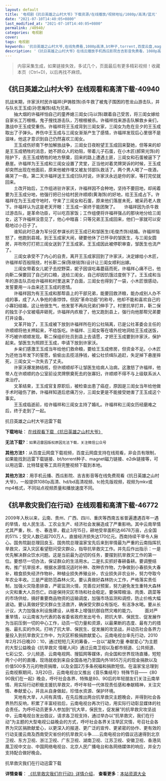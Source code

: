 ```yaml
---
layout: default
title: '电视剧《抗日英雄之山村大爷》下载资源/在线播放/视频地址/1080p/高清/蓝光'
date: "2021-07-10T14:40:05+0800"
last_modified_at: "2021-07-10T14:40:05+0800"
permalink: /40940/
categories: 电视剧
cover:
tags: 电视剧
keywords: '抗日英雄之山村大爷,在线免费看,1080p高清,bt种子,torrent,百度云盘,magnet,磁力链,迅雷下载资源'
description: '《抗日英雄之山村大爷》在线云播放手机西瓜影院吉吉影音免费看，1080p高清bd/hd未删减完整版和tc抢先枪版，mkv/mp4格式，附带bt/torrent种子、magnet/磁力链、百度云盘、网盘资源迅雷下载链接'
---
```


>内容采集生成，如果链接失效，多试几个，页面最后有更多精彩视频！收藏本页（Ctrl+D)，以后再找不麻烦。


## 《抗日英雄之山村大爷》在线观看和高清下载-40940

抗战末期，许家沃村民许福祥(尹铸胜饰)杀牛救了被鬼子围困的苍龙山游击队，并与队长王玉成(孙思瀚饰)结为兄弟。<br />　　抽大烟的许福祥怕自己的童养媳三闺女(马以饰)跟着自己受苦，将三闺女嫁给自家长工万根根。鬼子搜找游击队，万根根被杀。许福祥找来游击队解救乡亲们，激战中王玉成受重伤。许福祥将王玉成背到三闺女家，三闺女为危在旦夕的王玉成取出了子弹头。养伤中王玉成与三闺女渐渐产生了感情，许福祥发现后心里很不是滋味，他这才意识到自己仍然喜欢三闺女。<br />　　王玉成伤好南下参加解放战争，三闺女日夜盼望王玉成回来娶她，但等来的却是王玉成牺牲的消息，她不顾众人的劝阻，带着儿子石蛋，在小木匠(郝荣光饰)的陪护下，去王玉成牺牲的地方祭奠，回来的路上遭遇土匪，三闺女和石蛋被逼下了悬崖。许福祥为王玉成和三闺女设置了灵堂，正当他对着灵牌哭诉的时候，王玉成却突然出现在他面前，原来他被炸埋又被友邻部队救活了。两个男人喝了一夜酒，痛哭了一夜。第二天许福祥送王玉成归队时说，许家沃永远是你的家，等打完仗就回来。<br />　　土改开始后，工作组进驻许家沃，许福祥因不会种地，坚持不要田地，却闹着要为王玉成分地，他强行把已分给村民许顺顺(黄海饰)的好地，给王玉成占下。许福祥在为王玉成守地时，守来了三闺女和石蛋，原来他们落崖未死，被采药老人救下。许福祥认为这是老天开眼：王玉成一家终于能团聚了。　　许福祥因为杀牛救过游击队，是革命功臣，可以吃百家饭；工作组便将许福祥强占的那块地分给三闺女，这下许福祥没意见了，他心中暗喜：只等兄弟王玉成回来，他们一家就可以安稳地过小日子了。<br />　　谁知此时已身为军分区参谋长的王玉成已和邹医生(毛俊杰饰)结婚。许福祥恼怒了，他跑到县城，到王玉成家大闹，硬要他休了已怀孕的邹医生，与三闺女圆房，并吹吹打打把三闺女送到了王玉成家。王玉成因此被停职审查，邹医生也流产了。<br />　　三闺女承受不了内心的自责，离开王玉成家回到了许家沃，决定嫁给小木匠，许福祥却百般阻挠，村长靳二保(陈继铭饰)设计让三闺女顺利出嫁。<br />　　三闺女带着女儿妮子去挖野菜，妮子因误吃毒蘑菇而死，许福祥心痛不已，他向靳二保要回了自己的口粮，送给三闺女，自己却因饥饿过度倒下了。王玉成和当年的游击队员给许福祥和村里送来了白面，三闺女也得到了一袋，小木匠很感动，发誓要用一斗血来还王玉成的恩情。<br />　　许福祥因为有王玉成和那帮县上的干部兄弟，能要回救济粮，能办成别人办不成的事，成了人人争抢的香饽饽。但因&ldquo;革命功臣”的称号，他却不能和喜欢自己的小寡妇结婚，这让他很生气，他发誓不再向兄弟们伸手了。村里抗旱打井，靳二保的独生子小宝被塌井砸死，许福祥内疚极了，他又跑到县上，强行向他那帮兄弟要打井设备。<br />　　文革开始了，王玉成被下放到许福祥所在的公社隔离，已是公社革委会主任的许顺顺将他关押起来，不给饭吃。许福祥、三闺女等在墙外挖地洞给王玉成送饭，不巧被许顺顺发现。靳二保组织社员到县上去请愿，才把王玉成要到许家沃，保护起来。邹医生为照顾王玉成，申请下放到许家沃。<br />　　乡亲们感激王玉成当年给他们救命粮，要给王玉成修房，但资金不足。小木匠为还他当年发下的誓愿，偷偷出去揽活挣钱，被公社侦缉队追赶，失足掉下悬崖摔死，三闺女又一次失去了丈夫。<br />　　许家沃爆发肺结核，但许顺顺却不让邹医生给病人治病，这激怒了许福祥，他带人在许顺顺的办公室前设灵牌祭奠死去的张寡妇，许顺顺不得不与上级联系派人来治疗。<br />　　文革结束，王玉成官复原职后，被检查出患了癌症，原因是三闺女当年给他做手术时碰伤了肺，许福祥知道后悲痛万分，三闺女更是不能接受她害了王玉成这个事实。<br />　　王玉成临逝前，给许福祥和三闺女主持了婚礼。许福祥和三闺女历经磨难之后，终于走到了一起。


抗日英雄之山村大爷迅雷下载

**下载地址**： [在线观看下载 《抗日英雄之山村大爷》](https://www.993dy.com//vod-detail-id-11387.html) 


**无法下载?**：`如果迅雷因版权原因无法下载，关注微信公众号 `

**其他方法1**：从百度云网盘下载视频，百度云网盘支持在线观看，非会员有限制，如果能找到迅雷下载链接、bt/torrent种子、magnet磁力链接、e2dk链接等，可以用迅雷、比特彗星等工具将完整视频下载到本地。

**其他方法2**：用手机云播、西瓜影院、吉吉影音等在线免费观看《抗日英雄之山村大爷》，一般提供1080p高清、hd/bd高清视频、tc抢先版视频，视频为mkv或mp4格式，不同站点视频质量和播放速度不同。


## 《抗旱救灾我们在行动》在线观看和高清下载-46772

2009年入秋以来，云南、贵州、广西、四川、重庆等西南五省普遍遭遇百年一遇的旱情，给人民生活、工农业生产、经济社会发展造成了严重影响。其中云南旱情尤其严重，秋、冬、春连旱，截止3月15日，耕地受旱面积达4678万亩，占全国的51%；受灾人数已超700万人，直接经济损失达170亿元。西南持续干旱令人揪心。国务院副总理回良玉、国务院总理温家宝先后来到旱情最为严重的云南指挥抗旱救灾，深入灾区看望慰问受灾群众，指导抗旱救灾工作。并先后作出指示：一是优先解决群众饮水问题。这是当前最为迫切的任务，要摆到抗旱救灾工作的第一位。要想尽一切办法，保证群众的生活用水。二是扎实抓好春耕备耕。要调整结构，推广抗旱技术，根据水源情况适时补种、改种农作物，力争做到小春损失大春补，粮食损失经济作物补，种植业损失养殖业补，农业损失非农业补，努力夺取今年农业丰收。三是严密防范森林火灾。要认真做好森林防火工作，严格落实责任制，加强火灾隐患排查，严密监测火情，完善应对预案，努力避免发生重特大森林火灾和重大人员伤亡。四是保持灾区市场和社会稳定。要保障粮油、肉类、蔬菜等的市场供给，搞好重要商品物资的运输调度，加强市场监测和调控，防止价格大幅波动。要认真做好受灾群众生活救济，确保受灾群众有饭吃、有洁净水喝。要从长计议，大力加强水利设施建设，从根本上增强抗御自然灾难的能力。 　　面对严重旱情，以云南省为代表的各省委省政府发出号令，把抗大旱、保民生、促发展作为当前压倒一切的中心工作，动员一切力量和资源，以最果断的态度、最有力的措施、最扎实的作风，打响了抗大旱、保民生、促发展的攻坚战，并动员社会各界力量投入到抗旱救灾工作中，为灾区积极捐款献爱心。云南电视台率先行动，2010年2月25日晚20：10，通过短短几天的筹备，一台以“凝聚力量 奉献爱心”为主题的大型公益晚会《抗旱救灾 情暖人间》通过云南卫视以及都市频道、公共频道、七彩公交、少儿频道、云南电视网、搜狐网等媒体，向全国和世界现场直播，短短两个小时的直播，现场就收到来自全国各地乃至国内外1855万元的现金捐款以及价值500多万元的物资捐赠，以及全国2万多条祝福和捐款短信。在温家宝总理到云南视察期间，3月20日，云南电视台又推出《音乐集结号》特殊节目&mdash;—《80　90我们在一起》晚会，呼吁社会各界、特殊是80、90后的年轻朋友们关注云南旱情、用实际行动积极支援抗旱救灾，呼吁年轻一代体现责任感和奉献精神，关注灾情、奉献爱心，并且从自身做起，珍惜水资源、保护环境。<br />　　天地有大旱，人间有真情，在先后推出两台抗旱救灾主题晚会，并得到社会各界热烈反响，积累了丰富经验后，云南电视台再次行动，用实际行动彰显媒体的社会责任。为呼吁动员更多人参加到“抗大旱，保民生，促发展&rdquo;的抗旱救灾攻坚战中，云南电视台发出倡议，请求各卫视支持，通过举办以&ldquo;抗旱救灾，我们在行动”为主题的大型电视公益晚会的方式，呼吁社会各界关注旱区灾情，号召社会各界为灾区捐款献爱心，以更深入的报道、更广泛的宣传、更紧密的协作、更有效的行动支援云南及西南受灾省份的抗旱救灾斗争&hellip;…云南电视台的倡议迅速得到北京卫视、东方卫视、浙江卫视、广东卫视、湖南卫视、江苏卫视、安徽卫视、香港凤凰卫视中文台、中国网络电视台、北京人民广播电台和各网络媒体的响应，并全力支持配合做好晚会。


抗旱救灾我们在行动迅雷下载

**详情查看**： [《抗旱救灾我们在行动》详情介绍](/movie/46772/)， **查看更多**：[本站资源大全](/movie/t/all/)

